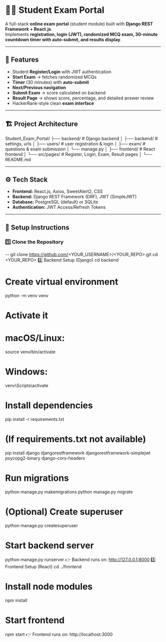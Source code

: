 # 🧑‍🎓 Student Exam Portal

A full-stack **online exam portal** (student module) built with **Django REST Framework + React.js**.  
Implements **registration, login (JWT), randomized MCQ exam, 30-minute countdown timer with auto-submit, and results display**.

---

## 📌 Features
- Student **Register/Login** with JWT authentication  
- **Start Exam** → fetches randomized MCQs  
- **Timer** (30 minutes) with **auto-submit**  
- **Next/Previous navigation**  
- **Submit Exam** → score calculated on backend  
- **Result Page** → shows score, percentage, and detailed answer review  
- HackerRank-style clean **exam interface**

---

## 🏗 Project Architecture

Student_Exam_Portal/
├── backend/ # Django backend
│ ├── backend/ # settings, urls
│ ├── users/ # user registration & login
│ ├── exam/ # questions & exam submission
│ └── manage.py
│
├── frontend/ # React frontend
│ └── src/pages/ # Register, Login, Exam, Result pages
│
└── README.md

---

## ⚙️ Tech Stack
- **Frontend:** React.js, Axios, SweetAlert2, CSS  
- **Backend:** Django REST Framework (DRF), JWT (SimpleJWT)  
- **Database:** PostgreSQL (default) or SQLite  
- **Authentication:** JWT Access/Refresh Tokens  

---

## 🚀 Setup Instructions

### 1️⃣ Clone the Repository

-- git clone https://github.com/<YOUR_USERNAME>/<YOUR_REPO>.git
cd <YOUR_REPO>
2️⃣ Backend Setup (Django)
cd backend

# Create virtual environment
python -m venv venv

# Activate it
# macOS/Linux:
source venv/bin/activate
# Windows:
venv\Scripts\activate

# Install dependencies
pip install -r requirements.txt

# (If requirements.txt not available)
pip install django djangorestframework djangorestframework-simplejwt psycopg2-binary django-cors-headers

# Run migrations
python manage.py makemigrations
python manage.py migrate

# (Optional) Create superuser
python manage.py createsuperuser

# Start backend server
python manage.py runserver
👉 Backend runs on: http://127.0.0.1:8000
3️⃣ Frontend Setup (React)
cd ../frontend

# Install node modules
npm install

# Start frontend
npm start
👉 Frontend runs on: http://localhost:3000

